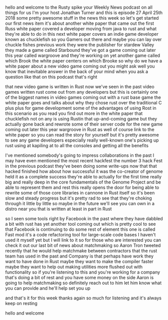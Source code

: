   
hello and welcome to the Rusty spike your Weekly News podcast on all things for us I'm your host Jonathan Turner and this is episode 27 April 25th 2018 some pretty awesome stuff in the news this week so let's get started our first news item it's about another white paper that came out the first Russ white paper covered a developer moving from java to rust and what they're able to do in this next white paper covers an indie game developer known as chucklefish so you Gamers out there and maybe you can lay over chuckle fishes previous work they were the publisher for stardew Valley they made a game called Starbound they've got a game coming out later this year called wargroove and they're working on yet another game called which Brook the white paper centers on which Brooke so why do we have a white paper about a new video game coming out you might ask well you know that inevitable answer in the back of your mind when you ask a question like that on this podcast that's right

  
that new video game is written in Rust now we've seen in the past video games written rust come out from any developers but this is certainly one of the biggest names in video games coming out with a rust base game the white paper goes and talks about why they chose rust over the traditional C plus plus for game development some of the advantages of using Rost in this scenario as you read you find out more in the white paper that chucklefish not on any is using Rustin that up-and-coming game but they actually gone back and rewrote some of their server code for the new game coming out later this year wargroove in Rust as well of course link to the white paper so you can read the story for yourself but it's pretty awesome to see any game developers especially really well-known one's picking up rust using at kapiling at to all the consoles and getting all the benefits

  
I've mentioned somebody's going to impress collaborations in the past I may have even mentioned the most recent hackfest the number 3 hack Fest in the previous podcast they've been doing some write-ups now that that hacked finished how about how successful it was the co-creator of genome held it as a complete success they're able to actually for the first time really big and really deep in the core fundamentals of the Genome Project and be able to represent them and rest this really opens the door for being able to rewrite some of those core libraries in cannone in Rust itself so it's been slow and steady progress but it's pretty rad to see that they're choking through it little by little so maybe in the future we'll see you can own in a distro near you that is written at least in part in Rust

  
so I seen some tools right by Facebook in the past where they have dabbled a bit with rust has yet another tool coming out which is pretty cool to see that Facebook is continuing to do some rest of element this one is called Fast mod it's a code refactoring tool for large-scale code bases I haven't used it myself yet but I will link to it so for those who are interested you can check it out our last bit of news about matchmaking so Aaron Tron tweeted recently that he would help matchmake between contractors that the rust team has used in the past and Company is that perhaps have work they want to have done in Rust maybe they want to make the compiler faster maybe they want to help out making utilities more flushed out with functionality so if you're listening to this and you're working for a company that's doing a bit of rest and you have some money on the side Aaron is going to help matchmaking so definitely reach out to him let him know what you can provide and he'll help set you up

  
and that's it for this week thanks again so much for listening and it's always keep on resting

  
 hello and welcome